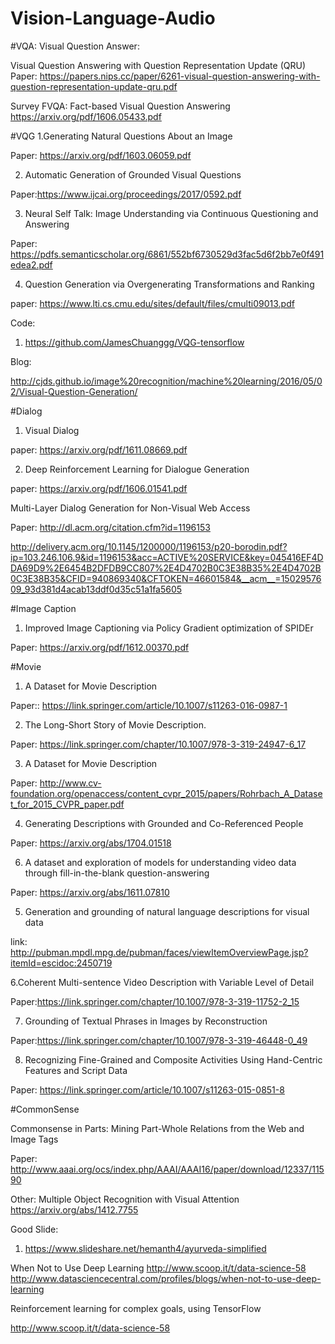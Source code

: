 # Vision-Language-Audio

#VQA: Visual Question Answer:

Visual Question Answering with Question Representation Update (QRU)
Paper: https://papers.nips.cc/paper/6261-visual-question-answering-with-question-representation-update-qru.pdf


Survey
FVQA: Fact-based Visual Question Answering
https://arxiv.org/pdf/1606.05433.pdf

#VQG
1.Generating Natural Questions About an Image

Paper: https://arxiv.org/pdf/1603.06059.pdf



2. Automatic Generation of Grounded Visual Questions 

Paper:https://www.ijcai.org/proceedings/2017/0592.pdf

3. Neural Self Talk: Image Understanding via Continuous Questioning and Answering

Paper: https://pdfs.semanticscholar.org/6861/552bf6730529d3fac5d6f2bb7e0f491edea2.pdf

4. Question Generation via Overgenerating Transformations and Ranking

paper: https://www.lti.cs.cmu.edu/sites/default/files/cmulti09013.pdf

Code:
1. https://github.com/JamesChuanggg/VQG-tensorflow

Blog: 

http://cjds.github.io/image%20recognition/machine%20learning/2016/05/02/Visual-Question-Generation/

#Dialog
1. Visual Dialog

paper: https://arxiv.org/pdf/1611.08669.pdf

2. Deep Reinforcement Learning for Dialogue Generation

paper: https://arxiv.org/pdf/1606.01541.pdf

Multi-Layer Dialog Generation for Non-Visual Web Access

Paper: http://dl.acm.org/citation.cfm?id=1196153

http://delivery.acm.org/10.1145/1200000/1196153/p20-borodin.pdf?ip=103.246.106.9&id=1196153&acc=ACTIVE%20SERVICE&key=045416EF4DDA69D9%2E6454B2DFDB9CC807%2E4D4702B0C3E38B35%2E4D4702B0C3E38B35&CFID=940869340&CFTOKEN=46601584&__acm__=1502957609_93d381d4acab13ddf0d35c51a1fa5605

#Image Caption
1. Improved Image Captioning via Policy Gradient optimization of SPIDEr

Paper: https://arxiv.org/pdf/1612.00370.pdf

#Movie 
1. A Dataset for Movie Description

Paper:: https://link.springer.com/article/10.1007/s11263-016-0987-1

2. The Long-Short Story of Movie Description.

Paper: https://link.springer.com/chapter/10.1007/978-3-319-24947-6_17

3. A Dataset for Movie Description

Paper: http://www.cv-foundation.org/openaccess/content_cvpr_2015/papers/Rohrbach_A_Dataset_for_2015_CVPR_paper.pdf

4. Generating Descriptions with Grounded and Co-Referenced People

Paper: https://arxiv.org/abs/1704.01518

6. A dataset and exploration of models for understanding video data through fill-in-the-blank question-answering

Paper: https://arxiv.org/abs/1611.07810

5. Generation and grounding of natural language descriptions for visual data

link: http://pubman.mpdl.mpg.de/pubman/faces/viewItemOverviewPage.jsp?itemId=escidoc:2450719

6.Coherent Multi-sentence Video Description with Variable Level of Detail

Paper:https://link.springer.com/chapter/10.1007/978-3-319-11752-2_15

7. Grounding of Textual Phrases in Images by Reconstruction

Paper:https://link.springer.com/chapter/10.1007/978-3-319-46448-0_49

8. Recognizing Fine-Grained and Composite Activities Using Hand-Centric Features and Script Data

Paper: https://link.springer.com/article/10.1007/s11263-015-0851-8

#CommonSense

Commonsense in Parts: Mining Part-Whole Relations from the Web and Image Tags

Paper: http://www.aaai.org/ocs/index.php/AAAI/AAAI16/paper/download/12337/11590

Other:
Multiple Object Recognition with Visual Attention
https://arxiv.org/abs/1412.7755



Good Slide:

1. https://www.slideshare.net/hemanth4/ayurveda-simplified



When Not to Use Deep Learning
http://www.scoop.it/t/data-science-58
http://www.datasciencecentral.com/profiles/blogs/when-not-to-use-deep-learning


Reinforcement learning for complex goals, using TensorFlow

http://www.scoop.it/t/data-science-58


